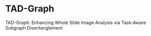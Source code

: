 # TAD-Graph
TAD-Graph: Enhancing Whole Slide Image Analysis via Task-Aware Subgraph Disentanglement
